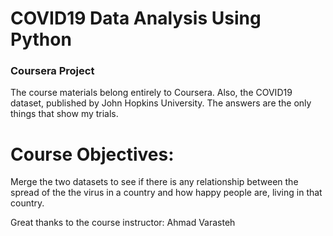 # COVID19 Data Analysis Using Python

### Coursera Project

The course materials belong entirely to Coursera. Also, the COVID19 dataset, published by John Hopkins University. The answers are the only things that show my trials.

Course Objectives:
===================
Merge the two datasets to see if there is any relationship between the spread of the the virus in a country and how happy people are, living in that country.

Great thanks to the course instructor: Ahmad Varasteh

